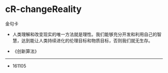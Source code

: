 # cR-changeReality

金句卡

- 人类理解和改变现实的唯一方法就是理性。我们能够充分开发和利用自己的智慧，达到能让人类持续进化的伦理目标和物质目标，否则我们就无生存。

- 《创新算法》

---

- 161105